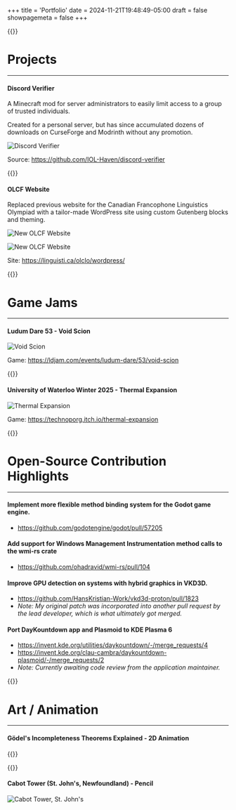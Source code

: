 +++
title = 'Portfolio'
date = 2024-11-21T19:48:49-05:00
draft = false
showpagemeta = false
+++

{{<spacer height="40px">}}

# Projects

---

#### Discord Verifier

A Minecraft mod for server administrators to easily limit access to a group of trusted individuals.

Created for a personal server, but has since accumulated dozens of downloads on CurseForge and Modrinth without any promotion.

![Discord Verifier](/portfolio/discord-verifier.png#center)

Source: https://github.com/IOL-Haven/discord-verifier

{{<spacer height="40px">}}

#### OLCF Website

Replaced previous website for the Canadian Francophone Linguistics Olympiad with a tailor-made WordPress site using custom Gutenberg blocks and theming.

![New OLCF Website](/portfolio/olcf-website-landing.png#center)

![New OLCF Website](/portfolio/olcf-website-iol.png#center)

Site: https://linguisti.ca/olclo/wordpress/

{{<spacer height="40px">}}

# Game Jams

---

#### Ludum Dare 53 - Void Scion

![Void Scion](/portfolio/void-scion.png#center)

Game: https://ldjam.com/events/ludum-dare/53/void-scion

{{<spacer height="40px">}}

#### University of Waterloo Winter 2025 - Thermal Expansion

![Thermal Expansion](/portfolio/thermal-expansion.png#center)

Game: https://technoporg.itch.io/thermal-expansion

{{<spacer height="40px">}}

# Open-Source Contribution Highlights

---

#### Implement more flexible method binding system for the Godot game engine.

- https://github.com/godotengine/godot/pull/57205

#### Add support for Windows Management Instrumentation method calls to the wmi-rs crate

- https://github.com/ohadravid/wmi-rs/pull/104

#### Improve GPU detection on systems with hybrid graphics in VKD3D.

- https://github.com/HansKristian-Work/vkd3d-proton/pull/1823
- _Note: My original patch was incorporated into another pull request by the lead developer, which is what ultimately got merged._

#### Port DayKountdown app and Plasmoid to KDE Plasma 6

- https://invent.kde.org/utilities/daykountdown/-/merge_requests/4
- https://invent.kde.org/clau-cambra/daykountdown-plasmoid/-/merge_requests/2
- _Note: Currently awaiting code review from the application maintainer._

{{<spacer height="40px">}}

# Art / Animation

---

#### Gödel's Incompleteness Theorems Explained - 2D Animation

{{<youtube DFirRg5l8Is>}}

{{<spacer height="40px">}}

#### Cabot Tower (St. John's, Newfoundland) - Pencil

![Cabot Tower, St. John's](/portfolio/cabot-tower.png#center)
